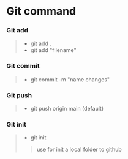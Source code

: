 # Git command

### Git add

> - git add .
> - git add "filename"

### Git commit

> - git commit -m "name changes"

### Git push

> - git push origin main (default)

### Git init

> - git init
>
>> use for init a local folder to github
